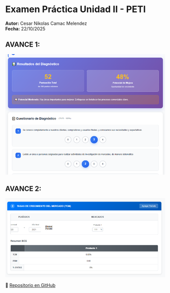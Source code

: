 # Examen Práctica Unidad II - PETI  
**Autor:** Cesar Nikolas Camac Melendez  
**Fecha:** 22/10/2025  

## AVANCE 1:
![alt text](image.png)

## AVANCE 2:
![alt text](image-1.png)

🔗 [Repositorio en GitHub](https://github.com/nkmelndz/PE_II_EXAMEN_PRACTICO)
